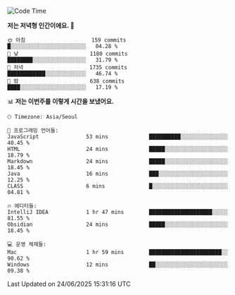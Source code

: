   <!--START_SECTION:waka-->
![Code Time](http://img.shields.io/badge/Code%20Time-646%20hrs%2050%20mins-blue)

**저는 저녁형 인간이에요. 🦉** 

```text
🌞 아침                     159 commits         █░░░░░░░░░░░░░░░░░░░░░░░░   04.28 % 
🌆 낮　                     1180 commits        ████████░░░░░░░░░░░░░░░░░   31.79 % 
🌃 저녁                     1735 commits        ████████████░░░░░░░░░░░░░   46.74 % 
🌙 밤　                     638 commits         ████░░░░░░░░░░░░░░░░░░░░░   17.19 % 
```


📊 **저는 이번주를 이렇게 시간을 보냈어요.** 

```text
🕑︎ Timezone: Asia/Seoul

💬 프로그래밍 언어들: 
JavaScript               53 mins             ██████████░░░░░░░░░░░░░░░   40.45 % 
HTML                     24 mins             █████░░░░░░░░░░░░░░░░░░░░   18.79 % 
Markdown                 24 mins             █████░░░░░░░░░░░░░░░░░░░░   18.45 % 
Java                     16 mins             ███░░░░░░░░░░░░░░░░░░░░░░   12.25 % 
CLASS                    6 mins              █░░░░░░░░░░░░░░░░░░░░░░░░   04.81 % 

🔥 에디터들: 
IntelliJ IDEA            1 hr 47 mins        ████████████████████░░░░░   81.55 % 
Obsidian                 24 mins             █████░░░░░░░░░░░░░░░░░░░░   18.45 % 

💻 운영 체제들: 
Mac                      1 hr 59 mins        ███████████████████████░░   90.62 % 
Windows                  12 mins             ██░░░░░░░░░░░░░░░░░░░░░░░   09.38 % 
```


 Last Updated on 24/06/2025 15:31:16 UTC
<!--END_SECTION:waka-->
